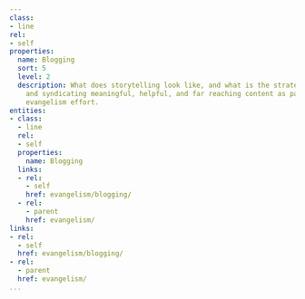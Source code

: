 ```yaml
---
class:
- line
rel:
- self
properties:
  name: Blogging
  sort: 5
  level: 2
  description: What does storytelling look like, and what is the strategy for publishing
    and syndicating meaningful, helpful, and far reaching content as part of the wider
    evangelism effort.
entities:
- class:
  - line
  rel:
  - self
  properties:
    name: Blogging
  links:
  - rel:
    - self
    href: evangelism/blogging/
  - rel:
    - parent
    href: evangelism/
links:
- rel:
  - self
  href: evangelism/blogging/
- rel:
  - parent
  href: evangelism/
...
```

